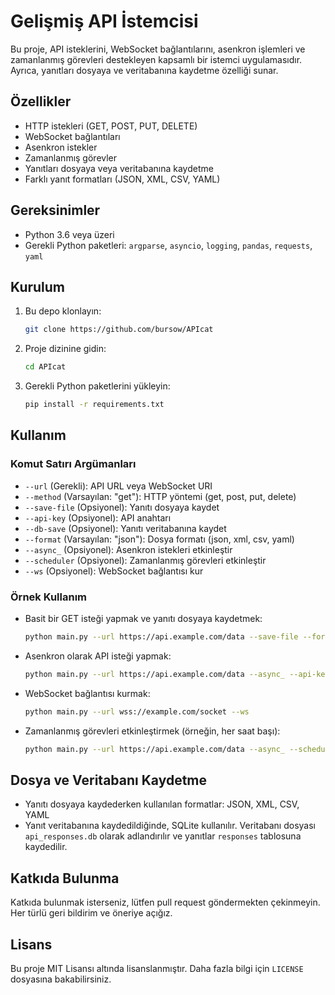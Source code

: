 # Gelişmiş API İstemcisi

Bu proje, API isteklerini, WebSocket bağlantılarını, asenkron işlemleri ve zamanlanmış görevleri destekleyen kapsamlı bir istemci uygulamasıdır. Ayrıca, yanıtları dosyaya ve veritabanına kaydetme özelliği sunar.

## Özellikler

- HTTP istekleri (GET, POST, PUT, DELETE)
- WebSocket bağlantıları
- Asenkron istekler
- Zamanlanmış görevler
- Yanıtları dosyaya veya veritabanına kaydetme
- Farklı yanıt formatları (JSON, XML, CSV, YAML)

## Gereksinimler

- Python 3.6 veya üzeri
- Gerekli Python paketleri: `argparse`, `asyncio`, `logging`, `pandas`, `requests`, `yaml`

## Kurulum

1. Bu depo klonlayın:
    ```bash
    git clone https://github.com/bursow/APIcat
    ```

2. Proje dizinine gidin:
    ```bash
    cd APIcat
    ```

3. Gerekli Python paketlerini yükleyin:
    ```bash
    pip install -r requirements.txt
    ```

## Kullanım

### Komut Satırı Argümanları

- `--url` (Gerekli): API URL veya WebSocket URI
- `--method` (Varsayılan: "get"): HTTP yöntemi (get, post, put, delete)
- `--save-file` (Opsiyonel): Yanıtı dosyaya kaydet
- `--api-key` (Opsiyonel): API anahtarı
- `--db-save` (Opsiyonel): Yanıtı veritabanına kaydet
- `--format` (Varsayılan: "json"): Dosya formatı (json, xml, csv, yaml)
- `--async_` (Opsiyonel): Asenkron istekleri etkinleştir
- `--scheduler` (Opsiyonel): Zamanlanmış görevleri etkinleştir
- `--ws` (Opsiyonel): WebSocket bağlantısı kur

### Örnek Kullanım

- Basit bir GET isteği yapmak ve yanıtı dosyaya kaydetmek:
    ```bash
    python main.py --url https://api.example.com/data --save-file --format json
    ```

- Asenkron olarak API isteği yapmak:
    ```bash
    python main.py --url https://api.example.com/data --async_ --api-key YOUR_API_KEY
    ```

- WebSocket bağlantısı kurmak:
    ```bash
    python main.py --url wss://example.com/socket --ws
    ```

- Zamanlanmış görevleri etkinleştirmek (örneğin, her saat başı):
    ```bash
    python main.py --url https://api.example.com/data --async_ --scheduler
    ```

## Dosya ve Veritabanı Kaydetme

- Yanıtı dosyaya kaydederken kullanılan formatlar: JSON, XML, CSV, YAML
- Yanıt veritabanına kaydedildiğinde, SQLite kullanılır. Veritabanı dosyası `api_responses.db` olarak adlandırılır ve yanıtlar `responses` tablosuna kaydedilir.

## Katkıda Bulunma

Katkıda bulunmak isterseniz, lütfen pull request göndermekten çekinmeyin. Her türlü geri bildirim ve öneriye açığız.

## Lisans

Bu proje MIT Lisansı altında lisanslanmıştır. Daha fazla bilgi için `LICENSE` dosyasına bakabilirsiniz.
